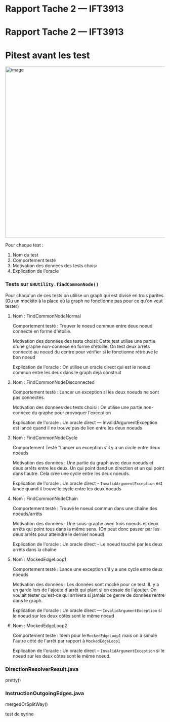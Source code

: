 # Rapport Tache 2 — IFT3913
# Rapport Tache 2 — IFT3913


# Pitest avant les test 
<img width="1455" height="541" alt="image" src="https://github.com/user-attachments/assets/8f164901-586d-4a5e-b4b2-cfb6a7fa2e1b" />


Pour chaque test : 
1. Nom du test
2. Comportement testé
3. Motivation des données des tests choisi
4. Explication de l'oracle 

### Tests sur `GHUtility.findCommonNode()`

Pour chaqu'un de ces tests on utilise un graph qui est divisé en trois
parites. (Ou un mockito à la place où la graph ne fonctionne pas pour
ce qu'on veut tester)

1. Nom : FindCommonNodeNormal

   Comportement testé : Trouver le noeud commun entre deux noeud
   connecté en forme d'étoille. 

   Motivation des données des tests choisi: Cette test utilise une partie
d'une graphe non-connexe en forme d'étoille. On test deux arrêts connecté
au noeud du centre pour vérifier si le fonctionne rétrouve le bon noeud

   Explication de l'oracle : On utilise un oracle direct qui est le noeud
commun entre les deux dans le graph déjà construit

2. Nom : FindCommonNodeDisconnected

   Comportement testé : Lancer un exception si les deux noeuds ne sont
pas connectés.

   Motivation des données des tests choisi : On utilise une partie non-connexe
du graphe pour provoquer l'exception

   Explication de l'oracle : Un oracle direct — InvalidArgumentException est lancé
quand il ne trouve pas de lien entre les deux noeuds

3. Nom : FindCommonNodeCycle

   Comportement Testé "Lancer un exception s'il y a un circle entre deux noeuds

   Motivation des données : Une partie du graph avec deux noeuds et deux arrêts
   entre les deux. Un qui point dand un direction et un qui point dans l'autre.
   Cela crée une cycle entre les deux noeuds.

   Explication de l'oracle : Un oracle direct - `InvalidArgumentException` est
   lancé quand il trouve le cycle entre les deux noeuds

4. Nom : FindCommonNodeChain
   
   Comportement testé : Trouvé le noeud commun dans une chaîne des noeuds/arrêts
   
   Motivation des données : Une sous-graphe avec trois noeuds et deux arrêts qui point
   tous dans la même sens. (On peut donc passer par les deux arrêts pour atteindre le 
   dernier noeud).

   Explication de l'oracle : Un oracle direct - Le noeud touché par les deux arrêts dans
   la chaîne

5. Nom : MockedEdgeLoop1

   Comportement testé : Lance une exception s'il y a une cycle entre deux noeuds

   Motivation des données : Les données sont mocké pour ce test. IL y a un garde
   lors de l'ajoute d'arrêt qui plant si on essaie de l'ajouter. On voulait tester
   qu'est-ce qui arrivera si jamais ce genre de données rentre dans le graph. 

   Explication de l'oracle : Un oracle direct — `InvalidArgumentException` si le
   noeud sur les deux côtés sont le même noeud

6. Nom : MockedEdgeLoop2
   
   Comportement testé : Idem pour le `MockedEdgeLoop1` mais on a simulé l'autre côté 
   de l'arrêt par rapport à `MockedEdgeLoop1`

   Explication de l'oracle : Un oracle direct – `InvalidArgumentException` si le
   noeud sur les deux côtés sont le même noeud. 

### DirectionResolverResult.java
pretty()

### InstructionOutgoingEdges.java
mergedOrSplitWay()

test de syrine 


